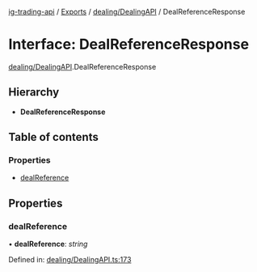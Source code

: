 [ig-trading-api](../README.md) / [Exports](../modules.md) / [dealing/DealingAPI](../modules/dealing_dealingapi.md) / DealReferenceResponse

# Interface: DealReferenceResponse

[dealing/DealingAPI](../modules/dealing_dealingapi.md).DealReferenceResponse

## Hierarchy

- **DealReferenceResponse**

## Table of contents

### Properties

- [dealReference](dealing_dealingapi.dealreferenceresponse.md#dealreference)

## Properties

### dealReference

• **dealReference**: _string_

Defined in: [dealing/DealingAPI.ts:173](https://github.com/bennycode/ig-trading-api/blob/e06a01d/src/dealing/DealingAPI.ts#L173)

